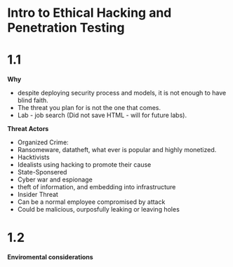 # Intro to Ethical Hacking and Penetration Testing

# 1.1

**Why** 
-  despite deploying security process and models, it is not enough to have blind faith. 
- The threat you plan for is not the one that comes. 
- Lab - job search (Did not save HTML - will for future labs).

**Threat Actors**
- Organized Crime:
 - Ransomeware, datatheft, what ever is popular and highly monetized. 
- Hacktivists 
 - Idealists using hacking to promote their cause
- State-Sponsered 
 - Cyber war and espionage
 - theft of information, and embedding into infrastructure
- Insider Threat 
 - Can be a normal employee compromised by attack
 - Could be malicious, ourposfully leaking or leaving holes

# 1.2

**Enviromental considerations**

